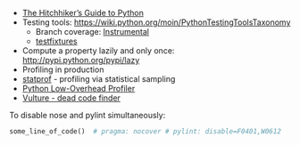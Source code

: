 * [The Hitchhiker’s Guide to Python](http://docs.python-guide.org/en/latest/)
* Testing tools: https://wiki.python.org/moin/PythonTestingToolsTaxonomy
  * Branch coverage: [Instrumental](http://instrumental.readthedocs.org/en/latest/index.html)
  * [testfixtures](https://pypi.python.org/pypi/testfixtures)
* Compute a property lazily and only once: http://pypi.python.org/pypi/lazy
* Profiling in production
 * [statprof](https://pypi.python.org/pypi/statprof/) - profiling via statistical sampling
 * [Python Low-Overhead Profiler](https://github.com/bdarnell/plop)
* [Vulture - dead code finder](http://pypi.python.org/pypi/vulture)

To disable nose and pylint simultaneously:
```py
some_line_of_code()  # pragma: nocover # pylint: disable=F0401,W0612
```
